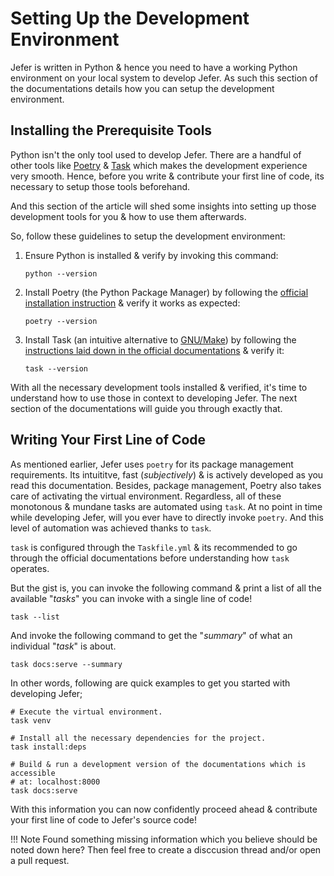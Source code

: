 # Setting Up the Development Environment

Jefer is written in Python & hence you need to have a working Python
environment on your local system to develop Jefer. As such this section of the
documentations details how you can setup the development environment.

## Installing the Prerequisite Tools

Python isn't the only tool used to develop Jefer. There are a handful of other
tools like [Poetry][1] & [Task][2] which makes the development experience very
smooth. Hence, before you write & contribute your first line of code, its
necessary to setup those tools beforehand.

And this section of the article will shed some insights into setting up those
development tools for you & how to use them afterwards.

So, follow these guidelines to setup the development environment:

1. Ensure Python is installed & verify by invoking this command:

    ```shell
    python --version
    ```

2. Install Poetry (the Python Package Manager) by following the [official
installation instruction][3] & verify it works as expected:

    ```shell
    poetry --version
    ```

3. Install Task (an intuitive alternative to [GNU/Make][4]) by following the
[instructions laid down in the official documentations][5] & verify it:

    ```shell
    task --version
    ```

With all the necessary development tools installed & verified, it's time to
understand how to use those in context to developing Jefer. The next section of
the documentations will guide you through exactly that.

## Writing Your First Line of Code

As mentioned earlier, Jefer uses `poetry` for its package management
requirements. Its intuititve, fast (_subjectively_) & is actively developed as
you read this documentation. Besides, package management, Poetry also takes
care of activating the virtual environment. Regardless, all of these monotonous
& mundane tasks are automated using `task`. At no point in time while developing
Jefer, will you ever have to directly invoke `poetry`. And this level of
automation was achieved thanks to `task`.

`task` is configured through the `Taskfile.yml` & its recommended to go through
the official documentations before understanding how `task` operates.

But the gist is, you can invoke the following command & print a list of all the
available "_tasks_" you can invoke with a single line of code!

```shell
task --list
```

And invoke the following command to get the "_summary_" of what an individual
"_task_" is about.

```shell
task docs:serve --summary
```

In other words, following are quick examples to get you started with developing
Jefer;

```shell
# Execute the virtual environment.
task venv

# Install all the necessary dependencies for the project.
task install:deps

# Build & run a development version of the documentations which is accessible
# at: localhost:8000
task docs:serve
```

With this information you can now confidently proceed ahead & contribute your
first line of code to Jefer's source code!

!!! Note
    Found something missing information which you believe should be noted down
    here? Then feel free to create a disccusion thread and/or open a pull
    request.

<!-- Reference Links -->
[1]: https://python-poetry.org
[2]: https://taskfile.dev
[3]: https://python-poetry.org/docs/#installation
[4]: https://www.gnu.org/software/make
[5]: https://taskfile.dev/installation

